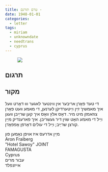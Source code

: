 ```yaml
---
title: טרם תורגם - 
date: 1948-01-01
categories:
  - letter
tags:
  - miriam
  - unknowndate
  - needtrans
  - cyprus
---
```


<figure class="half">
    <a  href="/pupko-papers/assets/images/1948-01-01-aron-fraiberg.jpg">
    <img src="/pupko-papers/assets/images/1948-01-01-aron-fraiberg.jpg"></a>
</figure>

## תרגום

## מקור

די טעד פאָרן אריבער אין ווינטער לאגער וווּ דאָרט וועל  
איך מאמשיך זיַין ויַיטערדיקן לערנען, די מאמע וועט פאָרן  
צוזאמזן מיט מיר. דאָס אלץ וואָס איך קען שריַיבן וועגן  
ויַיל די מאמע האָט שוין דיר געשריבן. איך פארענדיק מיַין  
קורצן שריַיב; ויַיל די עולים דאָרפן אָפפאָדן.

מיַין אדרעס איז אויפן נאָמען פון  
Aron Fraiberg  
"Hotel Sawoy" JOINT  
FAMAGUSTA  
Cyprus  
עבור מרים  
אייזנפלד
